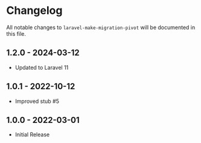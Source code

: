 # Changelog

All notable changes to `laravel-make-migration-pivot` will be documented in this file.

## 1.2.0 - 2024-03-12

- Updated to Laravel 11

## 1.0.1 - 2022-10-12

- Improved stub #5

## 1.0.0 - 2022-03-01

- Initial Release
